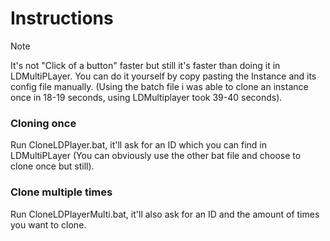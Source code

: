 # Instructions

>[!NOTE]
> It's not "Click of a button" faster but still it's faster than doing it in LDMultiPLayer. You can do it yourself by copy pasting the Instance and its config file manually. (Using the batch file i was able to clone an instance once in 18-19 seconds, using LDMultiplayer took 39-40 seconds).

### Cloning once

Run CloneLDPlayer.bat, it'll ask for an ID which you can find in LDMultiPLayer (You can obviously use the other bat file and choose to clone once but still).

### Clone multiple times

Run CloneLDPlayerMulti.bat, it'll also ask for an ID and the amount of times you want to clone. 
